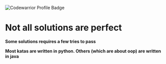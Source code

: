 ![Codewarrior Profile Badge](https://www.codewars.com/users/mwk48/badges/large)
# Not all solutions are perfect
**Some solutions requires a few tries to pass**

**Most katas are written in python. Others (which are about oop) are written in java**
